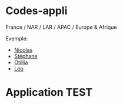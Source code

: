 # Codes-appli
France / NAR / LAR / APAC / Europe & Afrique 

Exemple:
<!-- Menu de navigation du site -->
<ul class="navbar">
  <li><a href="index.html">Nicolas</a>
  <li><a href="reflexions.html">Stéphane</a>
  <li><a href="ville.html">Otillia</a>
  <li><a href="liens.html">Léo</a>
</ul>

<!-- Contenu principal -->
<h1>Application TEST</h1>
